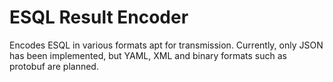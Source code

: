 # ESQL Result Encoder

Encodes ESQL in various formats apt for transmission. Currently, only JSON has 
been implemented, but YAML, XML and binary formats such as protobuf are planned.